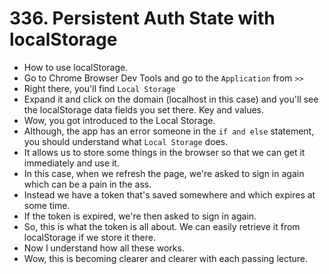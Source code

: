 # 336. Persistent Auth State with localStorage
- How to use localStorage.
- Go to Chrome Browser Dev Tools and go to the `Application` from `>>`
- Right there, you'll find `Local Storage`
- Expand it and click on the domain (localhost in this case) and you'll see the localStorage data fields you set there. Key and values. 
- Wow, you got introduced to the Local Storage.
- Although, the app has an error someone in the `if and else` statement, you should understand what `Local Storage` does.
- It allows us to store some things in the browser so that we can get it immediately and use it.
- In this case, when we refresh the page, we're asked to sign in again which can be a pain in the ass.
- Instead we have a token that's saved somewhere and which expires at some time.
- If the token is expired, we're then asked to sign in again.
- So, this is what the token is all about. We can easily retrieve it from localStorage if we store it there.
- Now I understand how all these works.
- Wow, this is becoming clearer and clearer with each passing lecture. 